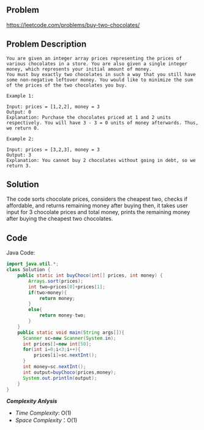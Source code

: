 ## Problem

https://leetcode.com/problems/buy-two-chocolates/

## Problem Description

```
You are given an integer array prices representing the prices of various chocolates in a store. You are also given a single integer money, which represents your initial amount of money.
You must buy exactly two chocolates in such a way that you still have some non-negative leftover money. You would like to minimize the sum of the prices of the two chocolates you buy.
```
```
Example 1:

Input: prices = [1,2,2], money = 3
Output: 0
Explanation: Purchase the chocolates priced at 1 and 2 units respectively. You will have 3 - 3 = 0 units of money afterwards. Thus, we return 0.

Example 2:

Input: prices = [3,2,3], money = 3
Output: 3
Explanation: You cannot buy 2 chocolates without going in debt, so we return 3.
```

## Solution

The code sorts chocolate prices, considers the cheapest two, checks if affordable, and returns remaining money after buying then, it takes user input for 3 chocolate prices and total money, prints the remaining money after buying the cheapest two chocolates.

## Code

Java Code:

```java
import java.util.*;
class Solution {
    public static int buyChoco(int[] prices, int money) {
        Arrays.sort(prices);
        int two=prices[0]+prices[1];
        if(two>money){
            return money;
        }
        else{
            return money-two;
        }
    }
    public static void main(String args[]){
      Scanner sc=new Scanner(System.in);
      int prices[]=new int[50];
      for(int i=0;i<3;i++){
          prices[i]=sc.nextInt();
      }
      int money=sc.nextInt();
      int output=buyChoco(prices,money);
      System.out.println(output);
    }
}
```

**_Complexity Anlysis_**

- _Time Complexity_: O(1)
- _Space Complexity_：O(1)
